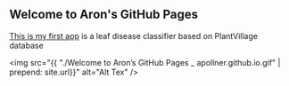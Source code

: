 ## Welcome to Aron's GitHub Pages
 [This is my first app](https://share.streamlit.io/apollner/streamlit_plant_disease_app/main/plant_disease_classification.py) is a leaf disease classifier based on PlantVillage database


<img src="{{ "./Welcome to Aron’s GitHub Pages _ apollner.github.io.gif"  | prepend: site.url}}" alt="Alt Tex" />


